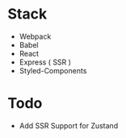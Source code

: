 # Stack
* Webpack
* Babel
* React
* Express ( SSR )
* Styled-Components

# Todo
* Add SSR Support for Zustand
